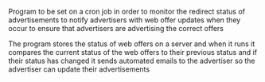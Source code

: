Program to be set on a cron job in order to monitor the redirect status of advertisements to notify advertisers with web offer updates when they occur to ensure that advertisers are advertising the correct offers


The program stores the status of web offers on a server and when it runs it compares the current status of the web offers to their previous status and if their status has changed it sends automated emails to the advertiser so the advertiser can update their advertisements

